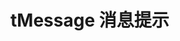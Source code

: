 # tMessage 消息提示

<div style="height: 20px"><messageDemo1></messageDemo1></div><br>

<div><messageDemo2></messageDemo2></div>





<script setup> 
    import tMessage from '../../packages/message/index.vue'
</script>